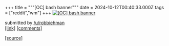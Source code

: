 +++
title = """[OC] bash banner"""
date = 2024-10-12T00:40:33.000Z
tags = ["reddit","wm"]
+++
[![[OC] bash banner](https://preview.redd.it/5di6hmpv07ud1.png?width=640&crop=smart&auto=webp&s=d749cd41aee0f7cb560f535abdd78da3cbb81649 "[OC] bash banner")](https://www.reddit.com/r/unixporn/comments/1g1ohk4/oc_bash_banner/)

submitted by [/u/robbiehman](https://www.reddit.com/user/robbiehman)  
[\[link\]](https://i.redd.it/5di6hmpv07ud1.png) [\[comments\]](https://www.reddit.com/r/unixporn/comments/1g1ohk4/oc_bash_banner/)

[[source]](https://www.reddit.com/r/unixporn/comments/1g1ohk4/oc_bash_banner/)

